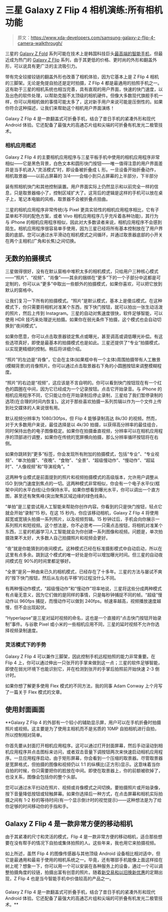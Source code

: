 # 三星 Galaxy Z Flip 4 相机演练:所有相机功能

> 原文：<https://www.xda-developers.com/samsung-galaxy-z-flip-4-camera-walkthrough/>

三星的 [Galaxy Z Fold](https://www.xda-developers.com/samsung-galaxy-z-fold-5/) 系列可能在技术上是韩国科技巨头[最高端的智能手机](https://www.xda-developers.com/best-phones/)，但最近成为热门的 [Galaxy Z Flip](https://www.xda-developers.com/samsung-galaxy-z-flip-4-review/) 系列，由于其更低的价格、更时尚的外形和翻盖外形，可以说具有更广泛的主流吸引力。

带有完全铰接铰链的翻盖外形也改善了相机体验，因为它基本上是 Z Flip 4 相机的三脚架。无论是免提自拍还是定时拍摄，Z Flip 4 都是最通用的拍照手机之一。这有助于三星的相机系统也相当完善，具有直观的用户界面，快速的快门速度，以及出色的软件处理，以帮助克服不太顶级的相机硬件。但像大多数现代旗舰手机一样，你可以用相机做的事情可能太多了，这对新手用户来说可能是压倒性的。如果你符合这种描述，让我们来帮助这个相机用户界面演练！

Galaxy Z Flip 4 是一款翻盖式可折叠手机，结合了昔日手机的紧凑外形和现代 Android 体验。它还配备了最强大的高通芯片组和尖端的可折叠有机发光二极管技术。

### **相机应用概述**

Galaxy Z Flip 4 的主要相机应用程序与三星平板手机中使用的相机应用程序非常相似——它是黑色背景，白色文本和圆形快门按钮——唯一值得注意的用户界面差异是当手机进入“灵活模式”时，即设备被折叠成 L 形。一旦设备开始折叠动作，相机取景器——以前占屏幕的 3/4——会缩小到只占屏幕的上半部分，下半部分

装有照相机快门和其他控制装置。用户界面实际上仍然显示和以前完全一样的信息，只是取景器缩小了，控制区域扩大了。这背后的逻辑是这样的手机可以放在桌子上，笔记本电脑的风格，取景器不会被折叠点扭曲。

三星的相机应用程序非常传统(与 Pixel 更具实验性的相机应用程序相比，它有子菜单和不同的配色方案，或者 Vivo 相机应用程序几乎充斥着各种功能)，其行为与 iPhone 的相机应用程序相似，因此对大多数读者来说，相机应用程序不会感到陌生。相机应用程序很容易单手使用，因为三星已经将所有基本控制放在了用户界面的底部。您可以通过水平滑动在相机模式之间循环，并通过取景器底部的小开关在两个主相机(广角和长焦)之间切换。

## **无数的拍摄模式**

三星做得很好，没有在默认窗格中堆积太多的相机模式，只给用户三种核心模式——“照片”、“视频”、“肖像”——其余的捆绑在“更多”下的一个子部分中这都是可定制的，你可以从“更多”中取出一些额外的拍摄模式，如果你喜欢，可以把它放到默认的窗格中。

让我们复习一下所有的拍摄模式。“照片”是默认模式，基本上是傻瓜模式。在这种模式下，你只需要将相机对准某个东西，按下快门按钮，就可以拍出一张生动活泼的照片，然后上传到 Instagram。三星的自动对焦速度很快，软件足够智能，可以使用 HDR 技巧来处理逆光拍摄。如果你在弱光条件下拍摄，这个模式也会自动切换到“夜间模式”。

如果你愿意，你可以点击取景器锁定焦点或曝光，甚至调高或调低曝光补偿。有这些选项真好，即使是最基本的拍摄模式也是如此。三星还提供了“专业”拍摄模式，以实现更精细的控制。稍后将详细介绍。

“照片”的左边是“肖像”，它会在主体(如果框中有一个主体)周围拍摄带有人工散景(模糊背景)的肖像照片。你可以通过点击取景器右下角的小圆圈按钮来调整模糊程度。

“照片”的右边是“视频”，这应该是不言自明的。你可以看到快门按钮现在有一个红色的圆圈在中间，因为它已经成为一个记录按钮。点击它开始录音。与 iPhone 的相机应用程序不同，它只能让你在开始录制后停止录制，三星给了我们暂停录制的选项(在合理的时间内恢复)。这对于那些喜欢拍摄一系列剪辑以作为一个文件上传到社交媒体的人来说很有用。

默认视频分辨率为 1080/30fps，但 Flip 4 能够录制高达 8k/30 的视频。然而，对于大多数用户来说，最佳选择是以 4k/30 拍摄，以获得高分辨率的最佳组合，同时保持出色的电子图像稳定。如果你在拍摄垂直视频，分辨率可以在相机应用程序的顶部进行调整，如果你在传统的宽屏横向拍摄，那么分辨率循环按钮将在右侧。

如果你跳转到“更多”标签，你会发现所有附加的拍摄模式，包括“专业”、“专业视频”、“单次拍摄”、“夜晚”、“食物”、“全景”、“超级慢动作”、“慢动作”、“超延时”、“人像视频”和“导演视角”。"

这两种专业模式是前面提到的照片和视频拍摄模式的高级版本，允许用户调整从 ISO 到快门速度到焦点的一切。这两种模式非常相似，你会有一个电子水平仪(框架中间的水平白线)让你保持水平。如果你想看到曝光水平，你可以调出一个直方图，甚至还有聚焦峰(突出聚焦区域边缘的绿色线条)。

“单拍”是三星尝试用人工智能来帮助你创作内容。你看到的只是快门按钮，轻点它就会开始“录制”15 秒。在这 15 秒内，你应该移动相机，Galaxy Z Flip 4 将使用超宽或宽镜头拍摄一系列照片，以及视频剪辑。15 秒钟过后，手机会向你展示一系列照片和短视频。这个想法是，你不必思考——只需点击按钮，将相机对准某个东西，三星的机器学习人工智能就会为你创建一系列图像和视频。问题是，单次拍摄效果不太好，大多数人自己拍摄照片和视频会更好。

“夜”就是你能猜到的夜间模式。这种模式已经在标准摄影模式中自动启动，所以在这里有点多余。跳到这个模式的唯一好处是你可以增加曝光时间。但三星的自动夜间模式在 90%的时间里都足够好。

“全景”是另一种由来已久的相机模式，已经存在了十多年。三星的方法与屡试不爽的“按下快门按钮，然后从左向右平移”的过程没什么不同。

有两种慢动作模式，“超级慢动作”和“慢动作”坦率地说，三星将这些分成两种模式有点毫无意义，因为它们做的是同样的事情，只是每秒钟捕捉不同的帧。“超级”慢动作以 960fps 捕捉，而慢动作可以做到 240fps。帧速率越高，视频播放速度越慢，但不会出现起伏。

“Hyperlapse”是三星对延时视频的命名，这也是一个直接的“点击快门按钮开始录制”事件。与谷歌 Pixel 或小米的一些相机应用不同，三星的延时视频不允许你选择视频录制速度。

### **灵活模式下的手势**

Galaxy Z Flip 4 可以兼作三脚架，因此控制手机远程拍照的能力非常重要。在 Flip 4 上，你可以通过伸出一只张开的手掌来做到这一点；三星的软件足够智能，即使在弱光环境下也能识别它，并在检测到张开的手掌后拍照前开始快速 2-3 倒计时。

如果你想了解更多使用 Flex 模式的不同方法，我的同事 Adam Conway 上个月写了一篇关于 Flex 模式的文章。

## **使用封面画面**

 **Galaxy Z Flip 4 的外部有一个较小的辅助显示屏，用户可以在手机折叠时拍摄照片或视频。这主要是为了使用主相机而不是劣质的 10MP 自拍相机进行自拍，所以控制相对简单。

你首先要从封面打开相机应用程序。这可以通过打开封面屏幕，然后手动滚动到相机应用程序并点击图标来访问，或者双击音量下调按钮两次来快速启动相机应用程序。一旦应用程序启动，由于矩形屏幕，你会看到一个压缩的取景器。尽管取景器是宽屏格式，但拍摄的图像和视频仍以 1:1 的纵横比(正方形)显示。这意味着当你自拍的时候，你只需要把你的脸放在中间。即使在取景器上，你的前额被砍掉了，也没关系，图像会包括你的整个头部。

您可以通过水平扫动在照片、视频或肖像模式之间切换。要拍摄照片或开始录像，按下音量降低按钮或轻触屏幕。如果你选择后一种方式，在点击屏幕和相机实际拍摄之间有 1-2 秒的等待时间(有一个显示倒计时的视觉提示)——这种想法是为了给你足够的时间移动你的手指和手。

## **Galaxy Z Flip 4 是一款非常方便的移动相机**

由于其紧凑的尺寸和灵活的模式，Flip 4 是一款非常方便的移动相机，适合那些想要在没有帮手的情况下自拍或集体拍照的人。这些年来，我也用它来拍摄视频。

如上所述，虽然 Flip 4 的图像传感器与其他顶级 Android 设备相比相对适中，但它是最通用和最易于使用的相机系统之一。毕竟，还有哪部手机能像上面这样挂在树上呢？想象一下，你可以用一个可以安装在各种服务上的设备，通过一个可以调整拍摄角度的铰链，拍摄出富有创意的照片。随着[新交易和以旧换新优惠](https://www.xda-developers.com/samsung-galaxy-z-fold-5/)的定期出现，Z Flip 4 也是当今智能手机中价值较高的产品之一。

### 

Galaxy Z Flip 4 是一款翻盖式可折叠手机，结合了昔日手机的紧凑外形和现代 Android 体验。它还配备了最强大的高通芯片组和尖端的可折叠有机发光二极管技术。**